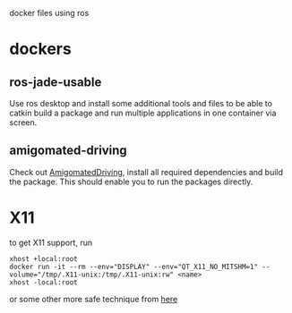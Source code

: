 docker files using ros


# dockers

## ros-jade-usable

Use ros desktop and install some additional tools and files to be able to
catkin build a package and run multiple applications in one container via
screen.


## amigomated-driving

Check out
[AmigomatedDriving](https://github.com/kopp/AmigomatedDriving.git),
install all required dependencies and build the package.
This should enable you to run the packages directly.



# X11

to get X11 support, run

    xhost +local:root
    docker run -it --rm --env="DISPLAY" --env="QT_X11_NO_MITSHM=1" --volume="/tmp/.X11-unix:/tmp/.X11-unix:rw" <name>
    xhost -local:root

or some other more safe technique from
[here](http://wiki.ros.org/docker/Tutorials/GUI)

